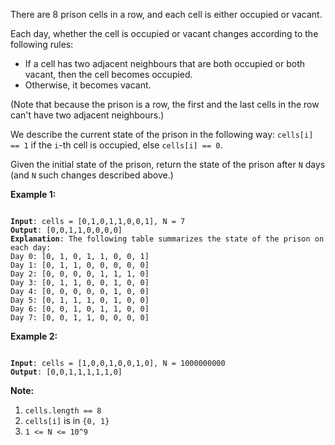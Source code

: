 There are 8 prison cells in a row, and each cell is either occupied or vacant.

Each day, whether the cell is occupied or vacant changes according to the following rules:

-   If a cell has two adjacent neighbours that are both occupied or both vacant, then the cell becomes occupied.
-   Otherwise, it becomes vacant.

(Note that because the prison is a row, the first and the last cells in the row can't have two adjacent neighbours.)

We describe the current state of the prison in the following way: `cells[i] == 1`  if the  `i`-th cell is occupied, else  `cells[i] == 0`.

Given the initial state of the prison, return the state of the prison after  `N`  days (and  `N`  such changes described above.)

**Example 1:**
<pre><code>
<b>Input</b>: cells = [0,1,0,1,1,0,0,1], N = 7
<b>Output</b>: [0,0,1,1,0,0,0,0]
<b>Explanation</b>: The following table summarizes the state of the prison on each day:
Day 0: [0, 1, 0, 1, 1, 0, 0, 1]
Day 1: [0, 1, 1, 0, 0, 0, 0, 0]
Day 2: [0, 0, 0, 0, 1, 1, 1, 0]
Day 3: [0, 1, 1, 0, 0, 1, 0, 0]
Day 4: [0, 0, 0, 0, 0, 1, 0, 0]
Day 5: [0, 1, 1, 1, 0, 1, 0, 0]
Day 6: [0, 0, 1, 0, 1, 1, 0, 0]
Day 7: [0, 0, 1, 1, 0, 0, 0, 0]
</code></pre>

**Example 2:**
<pre>
<code>
<b>Input</b>: cells = [1,0,0,1,0,0,1,0], N = 1000000000
<b>Output</b>: [0,0,1,1,1,1,1,0]
</code></pre>


**Note:**

1.  `cells.length == 8`
2.  `cells[i]`  is in  `{0, 1}`
3.  `1 <= N <= 10^9`

